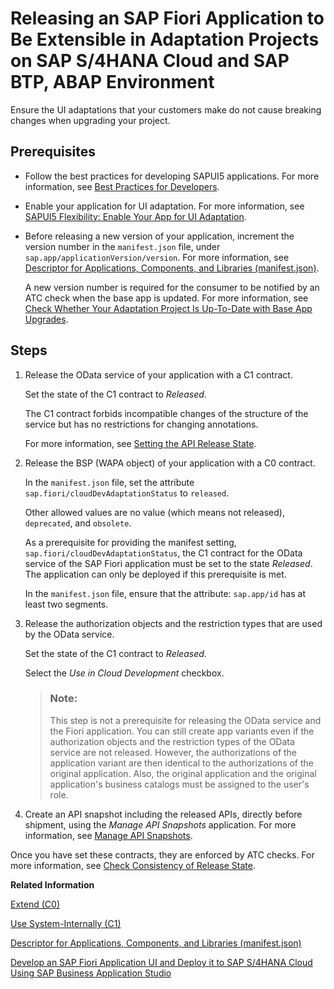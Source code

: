 <!-- loio104620657c3b4723ad142e0d1f94d8e1 -->

# Releasing an SAP Fiori Application to Be Extensible in Adaptation Projects on SAP S/4HANA Cloud and SAP BTP, ABAP Environment

Ensure the UI adaptations that your customers make do not cause breaking changes when upgrading your project.



<a name="loio104620657c3b4723ad142e0d1f94d8e1__section_tmm_c1d_p1c"/>

## Prerequisites

-   Follow the best practices for developing SAPUI5 applications. For more information, see [Best Practices for Developers](https://ui5.sap.com/#/topic/28fcd55b04654977b63dacbee0552712).

-   Enable your application for UI adaptation. For more information, see [SAPUI5 Flexibility: Enable Your App for UI Adaptation](https://ui5.sap.com/#/topic/f1430c0337534d469da3a56307ff76af.html).

-   Before releasing a new version of your application, increment the version number in the `manifest.json` file, under `sap.app/applicationVersion/version`. For more information, see [Descriptor for Applications, Components, and Libraries \(manifest.json\)](https://ui5.sap.com/#/topic/be0cf40f61184b358b5faedaec98b2da).

    A new version number is required for the consumer to be notified by an ATC check when the base app is updated. For more information, see [Check Whether Your Adaptation Project Is Up-To-Date with Base App Upgrades](check-whether-your-adaptation-project-is-up-to-date-with-base-app-upgrades-c6ef105.md).




<a name="loio104620657c3b4723ad142e0d1f94d8e1__section_hhm_zzc_p1c"/>

## Steps

1.  Release the OData service of your application with a C1 contract.

    Set the state of the C1 contract to *Released*.

    The C1 contract forbids incompatible changes of the structure of the service but has no restrictions for changing annotations.

    For more information, see [Setting the API Release State](https://help.sap.com/docs/SAP_S4HANA_CLOUD/25cf71e63940453397a32dc2b7676947/90339a4e940e44f2be4e96bb9d3b3d4d.html).

2.  Release the BSP \(WAPA object\) of your application with a C0 contract.

    In the `manifest.json` file, set the attribute `sap.fiori/cloudDevAdaptationStatus` to `released`.

    Other allowed values are no value \(which means not released\), `deprecated`, and `obsolete`.

    As a prerequisite for providing the manifest setting, `sap.fiori/cloudDevAdaptationStatus`, the C1 contract for the OData service of the SAP Fiori application must be set to the state *Released*. The application can only be deployed if this prerequisite is met.

    In the `manifest.json` file, ensure that the attribute: `sap.app/id` has at least two segments.

3.  Release the authorization objects and the restriction types that are used by the OData service.

    Set the state of the C1 contract to *Released*.

    Select the *Use in Cloud Development* checkbox.

    > ### Note:  
    > This step is not a prerequisite for releasing the OData service and the Fiori application. You can still create app variants even if the authorization objects and the restriction types of the OData service are not released. However, the authorizations of the application variant are then identical to the authorizations of the original application. Also, the original application and the original application's business catalogs must be assigned to the user's role.

4.  Create an API snapshot including the released APIs, directly before shipment, using the *Manage API Snapshots* application. For more information, see [Manage API Snapshots](https://help.sap.com/docs/SAP_S4HANA_CLOUD/6aa39f1ac05441e5a23f484f31e477e7/8dda6b60464540e1afe50d6d03320c99.html).


Once you have set these contracts, they are enforced by ATC checks. For more information, see [Check Consistency of Release State](check-consistency-of-release-state-1f91cd4.md).

**Related Information**  


[Extend \(C0\)](https://help.sap.com/docs/SAP_S4HANA_CLOUD/25cf71e63940453397a32dc2b7676947/2ce344a782d74d8aab073fa188af5116.html?version=latest)

[Use System-Internally \(C1\)](https://help.sap.com/docs/SAP_S4HANA_CLOUD/25cf71e63940453397a32dc2b7676947/3ccb57a1a4d04ee192fdc2a849a89158.html?version=latest)

[Descriptor for Applications, Components, and Libraries \(manifest.json\)](https://ui5.sap.com/#/topic/be0cf40f61184b358b5faedaec98b2da)

[Develop an SAP Fiori Application UI and Deploy it to SAP S/4HANA Cloud Using SAP Business Application Studio](https://help.sap.com/docs/SAP_S4HANA_CLOUD/6aa39f1ac05441e5a23f484f31e477e7/2a4ae231df8843379df7a36fa3462d4c.html)

